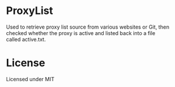 # ProxyList
Used to retrieve proxy list source from various websites or Git, then checked whether the proxy is active and listed back into a file called active.txt.

# License
Licensed under MIT
